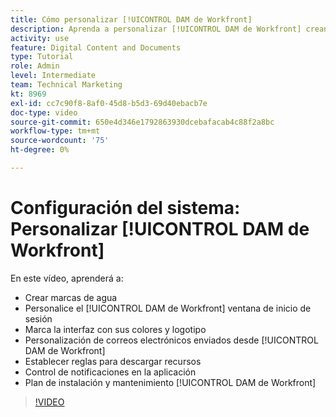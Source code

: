 ```yaml
---
title: Cómo personalizar [!UICONTROL DAM de Workfront]
description: Aprenda a personalizar [!UICONTROL DAM de Workfront] creando marcas de agua, personalizando el [!UICONTROL DAM] ventana de inicio de sesión, promoción de la marca de la interfaz y más.
activity: use
feature: Digital Content and Documents
type: Tutorial
role: Admin
level: Intermediate
team: Technical Marketing
kt: 8969
exl-id: cc7c90f8-8af0-45d8-b5d3-69d40ebacb7e
doc-type: video
source-git-commit: 650e4d346e1792863930dcebafacab4c88f2a8bc
workflow-type: tm+mt
source-wordcount: '75'
ht-degree: 0%

---
```


# Configuración del sistema: Personalizar [!UICONTROL DAM de Workfront]

En este vídeo, aprenderá a:

* Crear marcas de agua
* Personalice el [!UICONTROL DAM de Workfront] ventana de inicio de sesión
* Marca la interfaz con sus colores y logotipo
* Personalización de correos electrónicos enviados desde [!UICONTROL DAM de Workfront]
* Establecer reglas para descargar recursos
* Control de notificaciones en la aplicación
* Plan de instalación y mantenimiento [!UICONTROL DAM de Workfront]

>[!VIDEO](https://video.tv.adobe.com/v/335232/?quality=12&learn=on)
